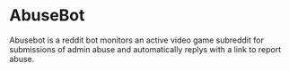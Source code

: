 # AbuseBot
Abusebot is a reddit bot monitors an active video game subreddit for submissions of admin abuse and automatically replys with a link to report abuse.
